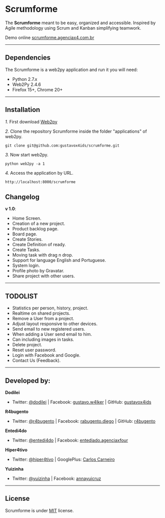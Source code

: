 Scrumforme
============

The **Scrumforme** meant to be easy, organized and accessible.
Inspired by Agile methodology using Scrum and Kanban simplifying teamwork.

Demo online [scrumforme.agenciax4.com.br](http://scrumforme.agenciax4.com.br/ "Scrumforme")

---------------------------------------

Dependencies
--------------

The Scrumforme is a web2py application and run it you will need:

- Python 2.7.x
- Web2Py 2.4.6
- Firefox 15+, Chrome 20+

---------------------------------------

Installation
------------

*1.*  First download [Web2py](https://github.com/web2py/web2py)

*2.*  Clone the repository Scrumforme inside the folder "applications" of web2py.

    git clone git@github.com:gustavox4ids/scrumforme.git

*3.*  Now start web2py.

    python web2py -a 1

*4.*  Access the application by URL.

    http://localhost:8000/scrumforme


Changelog
-----------

**v 1.0**:

- Home Screen.
- Creation of a new project.
- Product backlog page.
- Board page.
- Create Stories.
- Create Definition of ready.
- Create Tasks.
- Moving task with drag n drop.
- Support for language English and Portuguese.
- System login.
- Profile photo by Gravatar.
- Share project with other users.

---------------------------------------

TODOLIST
-----------

- Statistics per person, history, project.
- Realtime on shared projects.
- Remove a User from a project.
- Adjust layout responsive to other devices.
- Send email to new registered users.
- When adding a User send email to him.
- Can including images in tasks.
- Delete project.
- Reset user password.
- Login with Facebook and Google.
- Contact Us (Feedback).

---------------------------------------

Developed by:
--------------

**Dodilei**
+ Twitter: [@dodilei](http://twitter.com/dodilei "Twitter") | Facebook: [gustavo.w4lker](http://www.facebook.com/gustavo.w4lker/ "Facebook") | GitHub: [gustavox4ids](http://github.com/gustavox4ids "GitHub")

**R4bugento**
+ Twitter: [@r4bugento](http://twitter.com/r4bugento "Twitter") | Facebook: [rabugento.diego](http://www.facebook.com/rabugento.diego/ "Facebook") | GitHub: [r4bugento](http://github.com/r4bugento "GitHub")

**Entedi4do**
+ Twitter: [@entedi4do](http://twitter.com/entedi4do "Twitter") | Facebook: [entediado.agenciaxfour](http://www.facebook.com/entediado.agenciaxfour/ "Facebook")

**Hiper4tivo**
+ Twitter: [@hiper4tivo](http://twitter.com/hiper4tivo "Twitter") | GooglePlus: [Carlos Carneiro](https://plus.google.com/115893799885160012096/ "GooglePlus")

**Yuizinha**
+ Twitter: [@yuizinha](http://twitter.com/yuizinha "Twitter") | Facebook: [annayuicruz](http://www.facebook.com/annayuicruz/ "Facebook")

---------------------------------------

License
---------------------
Scrumforme is under [MIT](http://www.opensource.org/licenses/mit-license.php/ "MIT license") license.
